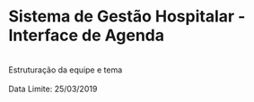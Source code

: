 # Sistema de Gestão Hospitalar - Interface de Agenda 
<br>
Estruturação da equipe e tema
<br><br>
Data Limite: 25/03/2019
